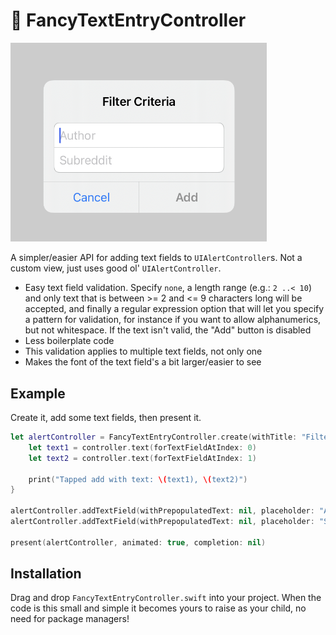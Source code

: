 # 🍅 FancyTextEntryController

<img src="fancytextentrycontroller.png" width="410" alt="UIAlertController titled 'Filter Criteria' with two text fields, 'Author', and 'Subreddit', where the 'Add' button is disabled due to text fields not passing validation.">

A simpler/easier API for adding text fields to `UIAlertController`s. Not a custom view, just uses good ol' `UIAlertController`.

- Easy text field validation. Specify `none`, a length range (e.g.: `2 ..< 10`) and only text that is between >= 2 and <= 9 characters long will be accepted, and finally a regular expression option that will let you specify a pattern for validation, for instance if you want to allow alphanumerics, but not whitespace. If the text isn't valid, the "Add" button is disabled
- Less boilerplate code
- This validation applies to multiple text fields, not only one
- Makes the font of the text field's a bit larger/easier to see

## Example

Create it, add some text fields, then present it.

```swift
let alertController = FancyTextEntryController.create(withTitle: "Filter Criteria") { controller in
    let text1 = controller.text(forTextFieldAtIndex: 0)
    let text2 = controller.text(forTextFieldAtIndex: 1)
    
    print("Tapped add with text: \(text1), \(text2)")
}

alertController.addTextField(withPrepopulatedText: nil, placeholder: "Author", validation: .regex(pattern: #"^\w+$"#, lengthRange: 2 ..< 25), keyboardType: .default)
alertController.addTextField(withPrepopulatedText: nil, placeholder: "Subreddit", validation: .regex(pattern: #"^\w+$"#, lengthRange: 2 ..< 25), keyboardType: .default)

present(alertController, animated: true, completion: nil)
```

## Installation

Drag and drop `FancyTextEntryController.swift` into your project. When the code is this small and simple it becomes yours to raise as your child, no need for package managers!
